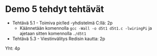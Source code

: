 Demo 5 tehdyt tehtävät
======================

* Tehtävä 5.1 - Toimiva pir/led -yhdistelmä C:llä: 2p
    * Käännetään komennolla `gcc -Wall -o d5t1 d5t1.c -lwiringPi` ja ajetaan sitten komennolla `./d5t1`
* Tehtävä 5.3 - Viestinvälitys Redisin kautta: 2p

Yht: 4p
